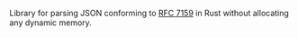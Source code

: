 Library for parsing JSON conforming to [RFC 7159](https://tools.ietf.org/html/rfc7159) in Rust without allocating any dynamic memory.